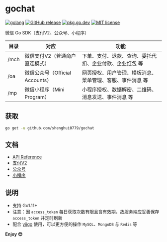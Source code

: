 # gochat

[![golang](https://img.shields.io/badge/Language-Go-green.svg?style=flat)](https://golang.org)
[![GitHub release](https://img.shields.io/github/release/shenghui0779/gochat.svg)](https://github.com/shenghui0779/gochat/releases/latest)
[![pkg.go.dev](https://img.shields.io/badge/dev-reference-007d9c?logo=go&logoColor=white&style=flat)](https://pkg.go.dev/github.com/shenghui0779/gochat)
[![MIT license](http://img.shields.io/badge/license-MIT-brightgreen.svg)](http://opensource.org/licenses/MIT)

微信 Go SDK（支付V2、公众号、小程序）

| 目录  | 对应                         | 功能                                             |
| ---- | ---------------------------- | ----------------------------------------------- |
| /mch | 微信支付V2（普通商户直连模式） | 下单、支付、退款、查询、委托代扣、企业付款、企业红包 等  |
| /oa  | 微信公众号（Official Accounts）| 网页授权、用户管理、模板消息、菜单管理、客服、事件消息 等 |
| /mp  | 微信小程序（Mini Program）     | 小程序授权、数据解密、二维码、消息发送、事件消息 等      |

## 获取

```sh
go get -u github.com/shenghui0779/gochat
```

## 文档

- [API Reference](https://pkg.go.dev/github.com/shenghui0779/gochat)
- [支付V2](https://github.com/shenghui0779/gochat/wiki/支付V2)
- [公众号](https://github.com/shenghui0779/gochat/wiki/公众号)
- [小程序](https://github.com/shenghui0779/gochat/wiki/小程序)

## 说明

- 支持 Go1.11+
- 注意：因 `access_token` 每日获取次数有限且含有效期，故服务端应妥善保存 `access_token` 并定时刷新
- 配合 [yiigo](https://github.com/shenghui0779/yiigo) 使用，可以更方便的操作 `MySQL`、`MongoDB` 与 `Redis` 等

**Enjoy 😊**

